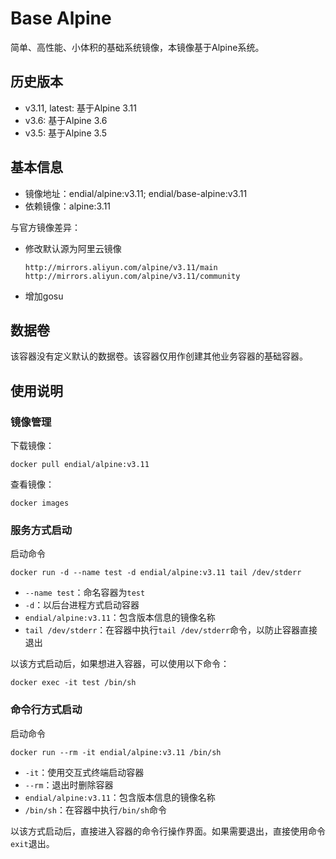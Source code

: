 # Base Alpine

简单、高性能、小体积的基础系统镜像，本镜像基于Alpine系统。



## 历史版本

* v3.11, latest: 基于Alpine 3.11
* v3.6: 基于Alpine 3.6
* v3.5: 基于Alpine 3.5



## 基本信息

* 镜像地址：endial/alpine:v3.11; endial/base-alpine:v3.11
* 依赖镜像：alpine:3.11



与官方镜像差异：

- 修改默认源为阿里云镜像

  ```shell
  http://mirrors.aliyun.com/alpine/v3.11/main
  http://mirrors.aliyun.com/alpine/v3.11/community
  ```

- 增加gosu




## 数据卷

该容器没有定义默认的数据卷。该容器仅用作创建其他业务容器的基础容器。



## 使用说明

### 镜像管理

下载镜像：

```shell
docker pull endial/alpine:v3.11
```

查看镜像：

```shell
docker images
```



### 服务方式启动

启动命令

```
docker run -d --name test -d endial/alpine:v3.11 tail /dev/stderr
```

- `--name test`：命名容器为`test`
- `-d`：以后台进程方式启动容器
- `endial/alpine:v3.11`：包含版本信息的镜像名称
- `tail /dev/stderr`：在容器中执行`tail /dev/stderr`命令，以防止容器直接退出



以该方式启动后，如果想进入容器，可以使用以下命令：

```
docker exec -it test /bin/sh
```



### 命令行方式启动

启动命令

```
docker run --rm -it endial/alpine:v3.11 /bin/sh
```

- `-it`：使用交互式终端启动容器
- `--rm`：退出时删除容器
- `endial/alpine:v3.11`：包含版本信息的镜像名称
- `/bin/sh`：在容器中执行`/bin/sh`命令

以该方式启动后，直接进入容器的命令行操作界面。如果需要退出，直接使用命令`exit`退出。


